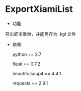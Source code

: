 # ExportXiamiList

- 功能

导出虾米歌单，并能另存为 .kgl 文件

- 依赖

  python == 2.7

  flask == 0.7.2

  beautifulsoup4 == 4.4.1

  requests == 2.9.1
